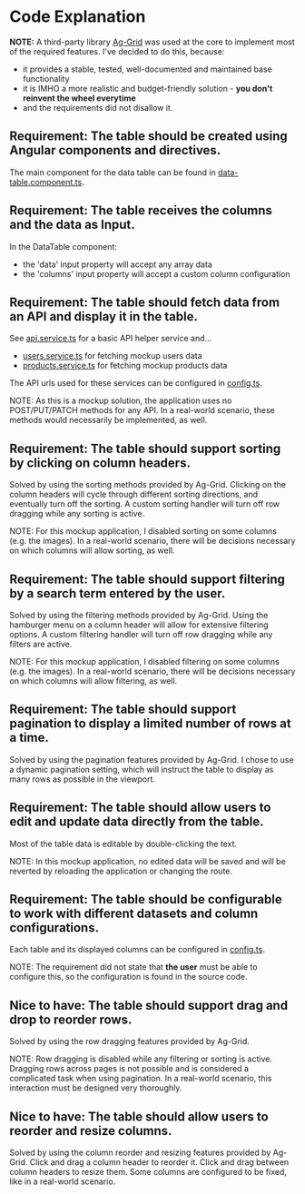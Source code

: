 # Code Explanation

**NOTE:** A third-party library [Ag-Grid](https://ag-grid.com/) was used at the core to implement most of the required features.
I've decided to do this, because:
- it provides a stable, tested, well-documented and maintained base functionality
- it is IMHO a more realistic and budget-friendly solution - **you don't reinvent the wheel everytime**
- and the requirements did not disallow it.

## Requirement: The table should be created using Angular components and directives.

The main component for the data table can be found in [data-table.component.ts](src/app/components/data-table/data-table.component.ts).

## Requirement: The table receives the columns and the data as Input.

In the DataTable component:
- the 'data' input property will accept any array data
- the 'columns' input property will accept a custom column configuration

## Requirement: The table should fetch data from an API and display it in the table.

See [api.service.ts](src/app/services/api.service.ts) for a basic API helper service and...
- [users.service.ts](src/app/services/users.service.ts) for fetching mockup users data
- [products.service.ts](src/app/services/products.service.ts) for fetching mockup products data

The API urls used for these services can be configured in [config.ts](src/app/config/config.ts).

NOTE: As this is a mockup solution, the application uses no POST/PUT/PATCH methods for any API. In a real-world scenario, these methods would necessarily be implemented, as well.

## Requirement: The table should support sorting by clicking on column headers.

Solved by using the sorting methods provided by Ag-Grid. Clicking on the column headers will cycle through different sorting directions, and eventually turn off the sorting.
A custom sorting handler will turn off row dragging while any sorting is active.

NOTE: For this mockup application, I disabled sorting on some columns (e.g. the images). In a real-world scenario, there will be decisions necessary on which columns will allow sorting, as well.

## Requirement: The table should support filtering by a search term entered by the user.

Solved by using the filtering methods provided by Ag-Grid. Using the hamburger menu on a column header will allow for extensive filtering options.
A custom filtering handler will turn off row dragging while any filters are active.

NOTE: For this mockup application, I disabled filtering on some columns (e.g. the images). In a real-world scenario, there will be decisions necessary on which columns will allow filtering, as well.

## Requirement: The table should support pagination to display a limited number of rows at a time.

Solved by using the pagination features provided by Ag-Grid.
I chose to use a dynamic pagination setting, which will instruct the table to display as many rows as possible in the viewport.

## Requirement: The table should allow users to edit and update data directly from the table.

Most of the table data is editable by double-clicking the text.

NOTE: In this mockup application, no edited data will be saved and will be reverted by reloading the application or changing the route.

## Requirement: The table should be configurable to work with different datasets and column configurations.

Each table and its displayed columns can be configured in [config.ts](src/app/config/config.ts).

NOTE: The requirement did not state that **the user** must be able to configure this, so the configuration is found in the source code.

## Nice to have: The table should support drag and drop to reorder rows.

Solved by using the row dragging features provided by Ag-Grid.

NOTE: Row dragging is disabled while any filtering or sorting is active. Dragging rows across pages is not possible and is considered a complicated task when using pagination. In a real-world scenario, this interaction must be designed very thoroughly.

## Nice to have: The table should allow users to reorder and resize columns.

Solved by using the column reorder and resizing features provided by Ag-Grid. Click and drag a column header to reorder it. Click and drag between column headers to resize them.
Some columns are configured to be fixed, like in a real-world scenario.